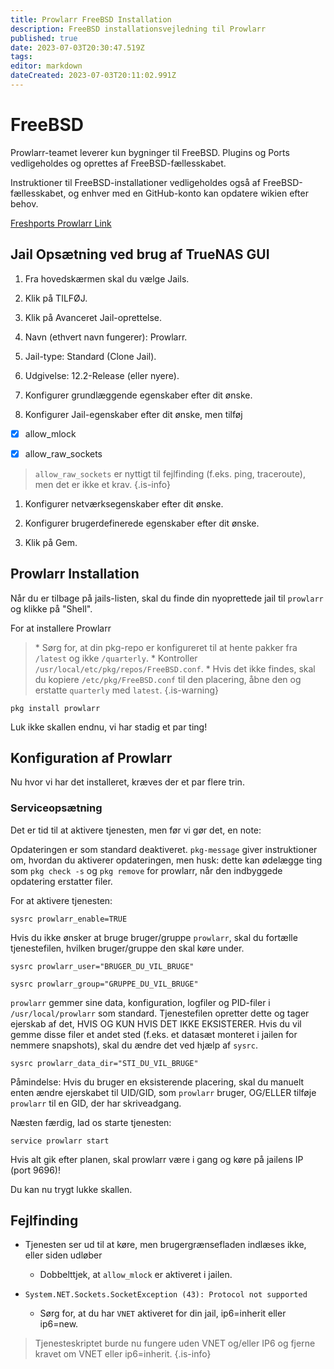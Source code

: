 ```yaml
---
title: Prowlarr FreeBSD Installation
description: FreeBSD installationsvejledning til Prowlarr
published: true
date: 2023-07-03T20:30:47.519Z
tags: 
editor: markdown
dateCreated: 2023-07-03T20:11:02.991Z
---
```


# FreeBSD

Prowlarr-teamet leverer kun bygninger til FreeBSD. Plugins og Ports vedligeholdes og oprettes af FreeBSD-fællesskabet.

Instruktioner til FreeBSD-installationer vedligeholdes også af FreeBSD-fællesskabet, og enhver med en GitHub-konto kan opdatere wikien efter behov.

[Freshports Prowlarr Link](https://www.freshports.org/net-p2p/prowlarr/)

## Jail Opsætning ved brug af TrueNAS GUI

1. Fra hovedskærmen skal du vælge Jails.

1. Klik på TILFØJ.

1. Klik på Avanceret Jail-oprettelse.

1. Navn (ethvert navn fungerer): Prowlarr.

1. Jail-type: Standard (Clone Jail).

1. Udgivelse: 12.2-Release (eller nyere).

1. Konfigurer grundlæggende egenskaber efter dit ønske.

1. Konfigurer Jail-egenskaber efter dit ønske, men tilføj

- [x] allow_mlock

- [x] allow_raw_sockets

> `allow_raw_sockets` er nyttigt til fejlfinding (f.eks. ping, traceroute), men det er ikke et krav. {.is-info}

1. Konfigurer netværksegenskaber efter dit ønske.

1. Konfigurer brugerdefinerede egenskaber efter dit ønske.

1. Klik på Gem.

## Prowlarr Installation

Når du er tilbage på jails-listen, skal du finde din nyoprettede jail til `prowlarr` og klikke på "Shell".

For at installere Prowlarr

> \* Sørg for, at din pkg-repo er konfigureret til at hente pakker fra `/latest` og ikke `/quarterly`.
> \* Kontroller `/usr/local/etc/pkg/repos/FreeBSD.conf`.
> \* Hvis det ikke findes, skal du kopiere `/etc/pkg/FreeBSD.conf` til den placering, åbne den og erstatte `quarterly` med `latest`.
{.is-warning}

```shell
pkg install prowlarr
```

Luk ikke skallen endnu, vi har stadig et par ting!

## Konfiguration af Prowlarr

Nu hvor vi har det installeret, kræves der et par flere trin.

### Serviceopsætning

Det er tid til at aktivere tjenesten, men før vi gør det, en note:

Opdateringen er som standard deaktiveret. `pkg-message` giver instruktioner om, hvordan du aktiverer opdateringen, men husk: dette kan ødelægge ting som `pkg check -s` og `pkg remove` for prowlarr, når den indbyggede opdatering erstatter filer.

For at aktivere tjenesten:

```shell
sysrc prowlarr_enable=TRUE
```

Hvis du ikke ønsker at bruge bruger/gruppe `prowlarr`, skal du fortælle tjenestefilen, hvilken bruger/gruppe den skal køre under.

```shell
sysrc prowlarr_user="BRUGER_DU_VIL_BRUGE"
```

```shell
sysrc prowlarr_group="GRUPPE_DU_VIL_BRUGE"
```

`prowlarr` gemmer sine data, konfiguration, logfiler og PID-filer i `/usr/local/prowlarr` som standard. Tjenestefilen opretter dette og tager ejerskab af det, HVIS OG KUN HVIS DET IKKE EKSISTERER. Hvis du vil gemme disse filer et andet sted (f.eks. et datasæt monteret i jailen for nemmere snapshots), skal du ændre det ved hjælp af `sysrc`.

```shell
sysrc prowlarr_data_dir="STI_DU_VIL_BRUGE"
```

Påmindelse: Hvis du bruger en eksisterende placering, skal du manuelt enten ændre ejerskabet til UID/GID, som `prowlarr` bruger, OG/ELLER tilføje `prowlarr` til en GID, der har skriveadgang.

Næsten færdig, lad os starte tjenesten:

```shell
service prowlarr start
```

Hvis alt gik efter planen, skal prowlarr være i gang og køre på jailens IP (port 9696)!

Du kan nu trygt lukke skallen.

## Fejlfinding

- Tjenesten ser ud til at køre, men brugergrænsefladen indlæses ikke, eller siden udløber
  - Dobbelttjek, at `allow_mlock` er aktiveret i jailen.
  
- `System.NET.Sockets.SocketException (43): Protocol not supported`
  - Sørg for, at du har `VNET` aktiveret for din jail, ip6=inherit eller ip6=new.

> Tjenesteskriptet burde nu fungere uden VNET og/eller IP6 og fjerne kravet om VNET eller ip6=inherit. {.is-info}